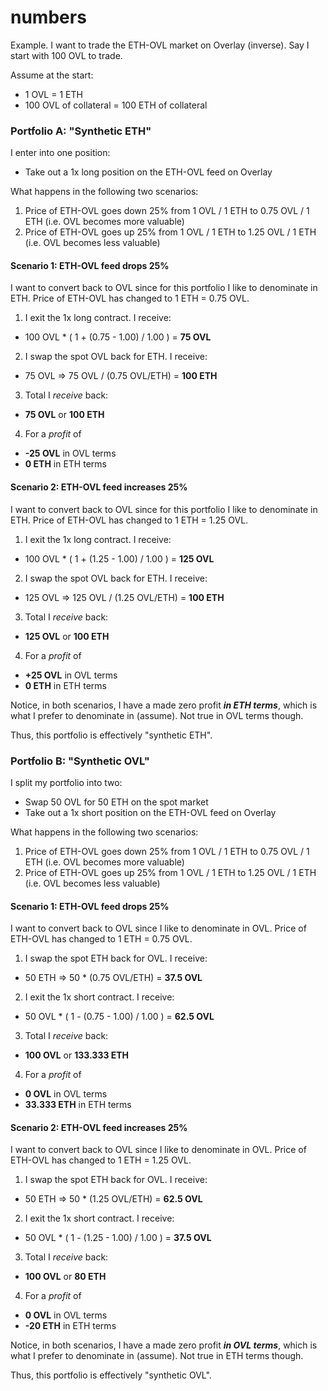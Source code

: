 # numbers

Example. I want to trade the ETH-OVL market on Overlay (inverse). Say I start with 100 OVL to trade.

Assume at the start:

 - 1 OVL = 1 ETH
 - 100 OVL of collateral = 100 ETH of collateral


### Portfolio A: "Synthetic ETH"

I enter into one position:

 - Take out a 1x long position on the ETH-OVL feed on Overlay

What happens in the following two scenarios:

 1. Price of ETH-OVL goes down 25% from 1 OVL / 1 ETH to 0.75 OVL / 1 ETH (i.e. OVL becomes more valuable)
 2. Price of ETH-OVL goes up 25% from 1 OVL / 1 ETH to 1.25 OVL / 1 ETH (i.e. OVL becomes less valuable)

#### Scenario 1: ETH-OVL feed drops 25%

I want to convert back to OVL since for this portfolio I like to denominate in ETH. Price of ETH-OVL has changed to 1 ETH = 0.75 OVL.

1. I exit the 1x long contract. I receive:

- 100 OVL * ( 1 + (0.75 - 1.00) / 1.00 ) = **75 OVL**

2. I swap the spot OVL back for ETH. I receive:

- 75 OVL => 75 OVL / (0.75 OVL/ETH) = **100 ETH**

3. Total I *receive* back:

- **75 OVL** or **100 ETH**

4. For a *profit* of

- **-25 OVL** in OVL terms
- **0 ETH** in ETH terms


#### Scenario 2: ETH-OVL feed increases 25%

I want to convert back to OVL since for this portfolio I like to denominate in ETH. Price of ETH-OVL has changed to 1 ETH = 1.25 OVL.

1. I exit the 1x long contract. I receive:

- 100 OVL * ( 1 + (1.25 - 1.00) / 1.00 ) = **125 OVL**

2. I swap the spot OVL back for ETH. I receive:

- 125 OVL => 125 OVL / (1.25 OVL/ETH) = **100 ETH**

3. Total I *receive* back:

- **125 OVL** or **100 ETH**

4. For a *profit* of

- **+25 OVL** in OVL terms
- **0 ETH** in ETH terms

Notice, in both scenarios, I have a made zero profit ***in ETH terms***, which is what I prefer to denominate in (assume). Not true in OVL terms though.

Thus, this portfolio is effectively "synthetic ETH".


### Portfolio B: "Synthetic OVL"

I split my portfolio into two:

- Swap 50 OVL for 50 ETH on the spot market
- Take out a 1x short position on the ETH-OVL feed on Overlay

What happens in the following two scenarios:

1. Price of ETH-OVL goes down 25% from 1 OVL / 1 ETH to 0.75 OVL / 1 ETH (i.e. OVL becomes more valuable)
2. Price of ETH-OVL goes up 25% from 1 OVL / 1 ETH to 1.25 OVL / 1 ETH (i.e. OVL becomes less valuable)

#### Scenario 1: ETH-OVL feed drops 25%

I want to convert back to OVL since I like to denominate in OVL. Price of ETH-OVL has changed to 1 ETH = 0.75 OVL.

1. I swap the spot ETH back for OVL. I receive:

- 50 ETH => 50 * (0.75 OVL/ETH) = **37.5 OVL**

2. I exit the 1x short contract. I receive:

- 50 OVL * ( 1 - (0.75 - 1.00) / 1.00 ) = **62.5 OVL**

3. Total I *receive* back:

- **100 OVL** or **133.333 ETH**

4. For a *profit* of

- **0 OVL** in OVL terms
- **33.333 ETH** in ETH terms


#### Scenario 2: ETH-OVL feed increases 25%

I want to convert back to OVL since I like to denominate in OVL. Price of ETH-OVL has changed to 1 ETH = 1.25 OVL.

1. I swap the spot ETH back for OVL. I receive:

- 50 ETH => 50 * (1.25 OVL/ETH) = **62.5 OVL**

2. I exit the 1x short contract. I receive:

- 50 OVL * ( 1 - (1.25 - 1.00) / 1.00 ) = **37.5 OVL**

3. Total I *receive* back:

- **100 OVL** or **80 ETH**

4. For a *profit* of

- **0 OVL** in OVL terms
- **-20 ETH** in ETH terms

Notice, in both scenarios, I have a made zero profit ***in OVL terms***, which is what I prefer to denominate in (assume). Not true in ETH terms though.

Thus, this portfolio is effectively "synthetic OVL".
